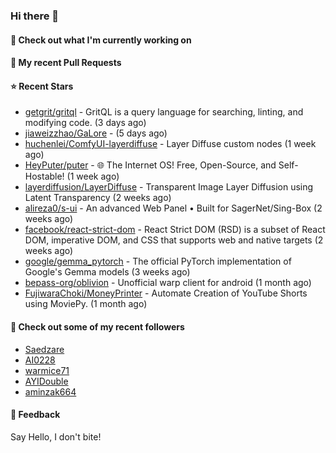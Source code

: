 ### Hi there 👋

#### 👷 Check out what I'm currently working on

#### 🔨 My recent Pull Requests


#### ⭐ Recent Stars

- [getgrit/gritql](https://github.com/getgrit/gritql) - GritQL is a query language for searching, linting, and modifying code. (3 days ago)
- [jiaweizzhao/GaLore](https://github.com/jiaweizzhao/GaLore) -  (5 days ago)
- [huchenlei/ComfyUI-layerdiffuse](https://github.com/huchenlei/ComfyUI-layerdiffuse) - Layer Diffuse custom nodes (1 week ago)
- [HeyPuter/puter](https://github.com/HeyPuter/puter) - 🌐 The Internet OS! Free, Open-Source, and Self-Hostable! (1 week ago)
- [layerdiffusion/LayerDiffuse](https://github.com/layerdiffusion/LayerDiffuse) - Transparent Image Layer Diffusion using Latent Transparency (2 weeks ago)
- [alireza0/s-ui](https://github.com/alireza0/s-ui) - An advanced Web Panel • Built for SagerNet/Sing-Box (2 weeks ago)
- [facebook/react-strict-dom](https://github.com/facebook/react-strict-dom) - React Strict DOM (RSD) is a subset of React DOM, imperative DOM, and CSS that supports web and native targets (2 weeks ago)
- [google/gemma_pytorch](https://github.com/google/gemma_pytorch) - The official PyTorch implementation of Google&#39;s Gemma models (3 weeks ago)
- [bepass-org/oblivion](https://github.com/bepass-org/oblivion) - Unofficial warp client for android (1 month ago)
- [FujiwaraChoki/MoneyPrinter](https://github.com/FujiwaraChoki/MoneyPrinter) - Automate Creation of YouTube Shorts using MoviePy. (1 month ago)

#### 👯 Check out some of my recent followers

- [Saedzare](https://github.com/Saedzare)
- [AI0228](https://github.com/AI0228)
- [warmice71](https://github.com/warmice71)
- [AYIDouble](https://github.com/AYIDouble)
- [aminzak664](https://github.com/aminzak664)

#### 💬 Feedback

Say Hello, I don't bite!